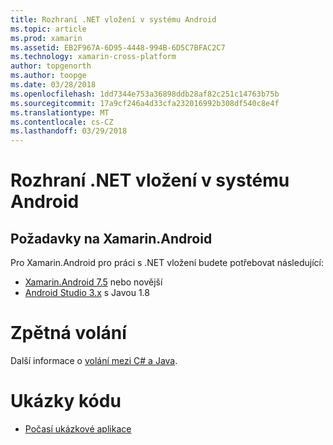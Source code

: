 ```yaml
---
title: Rozhraní .NET vložení v systému Android
ms.topic: article
ms.prod: xamarin
ms.assetid: EB2F967A-6D95-4448-994B-6D5C7BFAC2C7
ms.technology: xamarin-cross-platform
author: topgenorth
ms.author: toopge
ms.date: 03/28/2018
ms.openlocfilehash: 1dd7344e753a36898ddb28af82c251c14763b75b
ms.sourcegitcommit: 17a9cf246a4d33cfa232016992b308df540c8e4f
ms.translationtype: MT
ms.contentlocale: cs-CZ
ms.lasthandoff: 03/29/2018
---
```

# <a name="net-embedding-on-android"></a>Rozhraní .NET vložení v systému Android

## <a name="xamarinandroid-requirements"></a>Požadavky na Xamarin.Android

Pro Xamarin.Android pro práci s .NET vložení budete potřebovat následující:

* [Xamarin.Android 7.5](https://www.visualstudio.com/xamarin/) nebo novější
* [Android Studio 3.x](https://developer.android.com/studio/index.html) s Javou 1.8

# <a name="callbacks"></a>Zpětná volání

Další informace o [volání mezi C# a Java](callbacks.md).

# <a name="samples"></a>Ukázky kódu

* [Počasí ukázkové aplikace](https://github.com/jamesmontemagno/embeddinator-weather)
